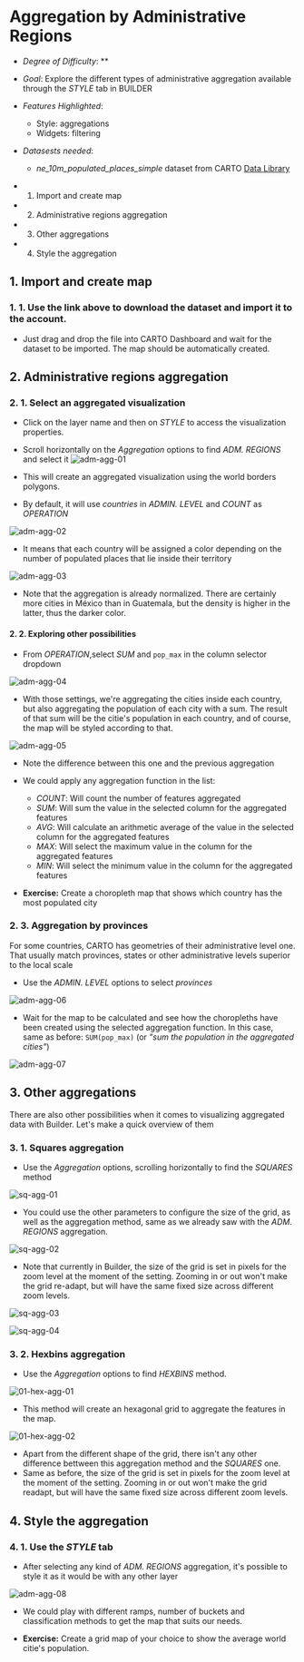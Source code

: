 # Aggregation by Administrative Regions

* *Degree of Difficulty*: **

* *Goal*: Explore the different types of administrative aggregation available through the *STYLE* tab in BUILDER

* *Features Highlighted*:
	* Style: aggregations
	* Widgets: filtering

* *Datasests needed*:
	* *ne_10m_populated_places_simple* dataset from CARTO [Data Library](https://carto.com/dataset/ne_10m_populated_places_simple)

<!-- MarkdownTOC -->

- 1. Import and create map
- 2. Administrative regions aggregation
- 3. Other aggregations
- 4. Style the aggregation

<!-- /MarkdownTOC -->

## 1. Import and create map
### 1. 1. Use the link above to download the dataset and import it to the account.
* Just drag and drop the file into CARTO Dashboard and wait for the dataset to be imported. The map should be automatically created.

## 2. Administrative regions aggregation
### 2. 1. Select an aggregated visualization
* Click on the layer name and then on *STYLE* to access the visualization properties.
* Scroll horizontally on the *Aggregation* options to find *ADM. REGIONS* and select it
![adm-agg-01](imgs/01-adm-agg-01.png)

* This will create an aggregated visualization using the world borders polygons.
* By default, it will use *countries* in *ADMIN. LEVEL* and *COUNT* as *OPERATION*

![adm-agg-02](imgs/01-adm-agg-02.png)

* It means that each country will be assigned a color depending on the number of populated places that lie inside their territory

![adm-agg-03](imgs/01-adm-agg-03.png)

* Note that the aggregation is already normalized. There are certainly more cities in México than in Guatemala, but the density is higher in the latter, thus the darker color.

#### 2. 2. Exploring other possibilities
* From *OPERATION*,select *SUM* and `pop_max` in the column selector dropdown

![adm-agg-04](imgs/01-adm-agg-04.png)

* With those settings, we're aggregating the cities inside each country, but also aggregating the population of each city with a sum. The result of that sum will be the citie's population in each country, and of course, the map will be styled according to that.

![adm-agg-05](imgs/01-adm-agg-05.png)

* Note the difference between this one and the previous aggregation
* We could apply any aggregation function in the list:
	* *COUNT*: Will count the number of features aggregated
	* *SUM*: Will sum the value in the selected column for the aggregated features
	* *AVG*: Will calculate an arithmetic average of the value in the selected column for the aggregated features
	* *MAX*: Will select the maximum value in the column for the aggregated features
	* *MIN*: Will select the minimum value in the column for the aggregated features

* **Exercise:** Create a choropleth map that shows which country has the most populated city

### 2. 3. Aggregation by provinces

For some countries, CARTO has geometries of their administrative level one. That usually match provinces, states or other administrative levels superior to the local scale

* Use the *ADMIN. LEVEL* options to select *provinces*

![adm-agg-06](imgs/01-adm-agg-06.png)

* Wait for the map to be calculated and see how the choropleths have been created using the selected aggregation function. In this case, same as before: `SUM(pop_max)` (or _"sum the population in the aggregated cities"_)

![adm-agg-07](imgs/01-adm-agg-07.png)

## 3. Other aggregations
There are also other possibilities when it comes to visualizing aggregated data with Builder. Let's make a quick overview of them
### 3. 1. Squares aggregation
* Use the *Aggregation* options, scrolling horizontally to find the *SQUARES* method

![sq-agg-01](imgs/01-sq-agg-01.png)

* You could use the other parameters to configure the size of the grid, as well as the aggregation method, same as we already saw with the *ADM. REGIONS* aggregation. 

![sq-agg-02](imgs/01-sq-agg-02.png)

* Note that currently in Builder, the size of the grid is set in pixels for the zoom level at the moment of the setting. Zooming in or out won't make the grid re-adapt, but will have the same fixed size across different zoom levels.

![sq-agg-03](imgs/01-sq-agg-03.png)

![sq-agg-04](imgs/01-sq-agg-04.png)

### 3. 2. Hexbins aggregation

* Use the *Aggregation* options to find *HEXBINS* method.  

![01-hex-agg-01](imgs/01-hex-agg-01.png)

* This method will create an hexagonal grid to aggregate the features in the map.

![01-hex-agg-02](imgs/01-hex-agg-02.png)

* Apart from the different shape of the grid, there isn't any other difference bettween this aggregation method and the *SQUARES* one.
* Same as before, the size of the grid is set in pixels for the zoom level at the moment of the setting. Zooming in or out won't make the grid readapt, but will have the same fixed size across different zoom levels.

## 4. Style the aggregation
### 4. 1. Use the *STYLE* tab
* After selecting any kind of *ADM. REGIONS* aggregation, it's possible to style it as it would be with any other layer

![adm-agg-08](imgs/01-adm-agg-08.png)

* We could play with different ramps, number of buckets and classification methods to get the map that suits our needs.

* **Exercise:** Create a grid map of your choice to show the average world citie's population. 